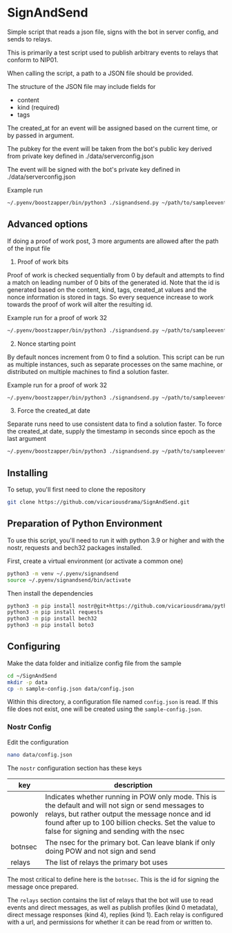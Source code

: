 # SignAndSend

Simple script that reads a json file, signs with the bot in server config, and sends to relays.

This is primarily a test script used to publish arbitrary events to relays that conform to NIP01.

When calling the script, a path to a JSON file should be provided.

The structure of the JSON file may include fields for

- content
- kind (required)
- tags

The created_at for an event will be assigned based on the current time, or by passed in argument.

The pubkey for the event will be taken from the bot's public key derived from private key defined in ./data/serverconfig.json

The event will be signed with the bot's private key defined in ./data/serverconfig.json

Example run

```sh
~/.pyenv/boostzapper/bin/python3 ./signandsend.py ~/path/to/sampleevent.json
```

## Advanced options

If doing a proof of work post, 3 more arguments are allowed after the path of the input file

1. Proof of work bits

Proof of work is checked sequentially from 0 by default and attempts to find a match on leading number of 0 bits of the generated id.  Note that the id is generated based on the content, kind, tags, created_at values and the nonce information is stored in tags. So every sequence increase to work towards the proof of work will alter the resulting id.

Example run for a proof of work 32

```sh
~/.pyenv/boostzapper/bin/python3 ./signandsend.py ~/path/to/sampleevent.json 32
```

2. Nonce starting point

By default nonces increment from 0 to find a solution.  This script can be run as multiple instances, such as separate processes on the same machine, or distributed on multiple machines to find a solution faster.

Example run for a proof of work 32

```sh
~/.pyenv/boostzapper/bin/python3 ./signandsend.py ~/path/to/sampleevent.json 32 100000000000
```

3. Force the created_at date

Separate runs need to use consistent data to find a solution faster. To force the created_at date, supply the timestamp in seconds since epoch as the last argument

```sh
~/.pyenv/boostzapper/bin/python3 ./signandsend.py ~/path/to/sampleevent.json 32 100000000000 1702506180
```

## Installing

To setup, you'll first need to clone the repository

```sh
git clone https://github.com/vicariousdrama/SignAndSend.git
```

## Preparation of Python Environment

To use this script, you'll need to run it with python 3.9 or higher and with the nostr, requests and bech32 packages installed.

First, create a virtual environment (or activate a common one)

```sh
python3 -m venv ~/.pyenv/signandsend
source ~/.pyenv/signandsend/bin/activate
```

Then install the dependencies
```sh
python3 -m pip install nostr@git+https://github.com/vicariousdrama/python-nostr.git
python3 -m pip install requests
python3 -m pip install bech32
python3 -m pip install boto3
```

## Configuring

Make the data folder and initialize config file from the sample

```sh
cd ~/SignAndSend
mkdir -p data
cp -n sample-config.json data/config.json
```

Within this directory, a configuration file named `config.json` is read.  If this file does not exist, one will be created using the `sample-config.json`.

### Nostr Config

Edit the configuration

```sh
nano data/config.json
```

The `nostr` configuration section has these keys

| key | description |
| --- | --- |
| powonly | Indicates whether running in POW only mode. This is the default and will not sign or send messages to relays, but rather output the message nonce and id found after up to 100 billion checks. Set the value to false for signing and sending with the nsec |
| botnsec | The nsec for the primary bot. Can leave blank if only doing POW and not sign and send |
| relays | The list of relays the primary bot uses |

The most critical to define here is the `botnsec`.  This is the id for signing the message once prepared.

The `relays` section contains the list of relays that the bot will use to read events and direct messages, as well as publish profiles (kind 0 metadata), direct message responses (kind 4), replies (kind 1).  Each relay is configured with a url, and permissions for whether it can be read from or written to.


